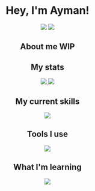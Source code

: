 <h1 align="center">Hey, I'm Ayman!</h1>

<div align="center">
    <a style="text-decoration: none;" href="https://discord.com/users/338771064353980436">
        <img src="https://img.shields.io/static/v1?label=Discord&message=kinzokudev&logo=discord&style=for-the-badge&color=b4befe&labelColor=1e1e2e&logoColor=ffffff">
    </a>
    <a style="text-decoration: none;" href="https://matrix.to/#/@kinzoku48:matrix.org">
        <img src="https://img.shields.io/static/v1?label=Matrix&message=@kinzoku48&logo=matrix&style=for-the-badge&color=45475a&labelColor=1e1e2e&logoColor=ffffff">
    </a>
</div>

<div align="center">
<h2 style="border-bottom: none;">About me WIP</h2>
</div>

<div align="center">
    <h2 style="border-bottom: none;">My stats</h2>
<a href="https://github.com/kinzoku-dev">
<img src="https://github-readme-stats.vercel.app/api/top-langs/?username=kinzoku-dev&theme=dark">
</a>
<a href="https://github.com/kinzoku-dev">
<img src="https://github-readme-stats-git-masterrstaa-rickstaa.vercel.app/api?username=kinzoku-dev&theme=dark">
</a>
</div>

<div align="center">
    <h2 style="border-bottom: none;">My current skills</h2>
    <a href="https://skillicons.dev">
        <img src="https://skillicons.dev/icons?i=javascript,typescript,html,css,bash,rust,react&theme=dark&perline=6" />
    </a>
    <h2 style="border-bottom: none;">Tools I use</h2>
    <a href="https://skillicons.dev">
        <img src="https://skillicons.dev/icons?i=discord,neovim,github,git,linux,cloudflare,nginx,docker,bun,nodejs,nix,godot,tailwind,pnpm,htmx,nextjs,postgres,vercel&theme=dark&perline=6" />
    </a>
    <h2 style="border-bottom: none;">What I'm learning</h2>
    <a href="https://skillicons.dev">
        <img src="https://skillicons.dev/icons?i=go&theme=dark&perline=6" />
    </a>
</div>
